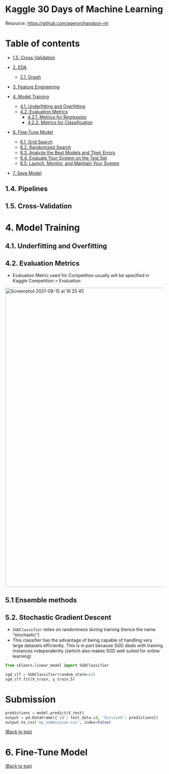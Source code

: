 # Kaggle 30 Days of Machine Learning
Resource: https://github.com/ageron/handson-ml

# Table of contents


  - [1.5. Cross-Validation](#15-cross-validation)
- [2. EDA](#2-eda)
  - [2.1. Graph](#21-graph) 
- [3. Feature Engineering](#3-feature-engineering)
- [4. Model Training](#4-model-training)
  - [4.1. Underfitting and Overfitting](#41-underfitting-and-overfitting)
  - [4.2. Evaluation Metrics](#42-evaluation-metrics)
    - [4.2.1. Metrics for Regression](#421-metrics-for-regression)
    - [4.2.2. Metrics for Classification](#422-metrics-for-classification)

- [6. Fine-Tune Model](#6-fine-tune-model)
  - [6.1. Grid Search](#61-grid-search)
  - [6.2. Randomized Search](#62-randomized-search)
  - [6.3. Analyze the Best Models and Their Errors](#63-analyze-the-best-models-and-their-errors)
  - [6.4. Evaluate Your System on the Test Set](#64-evaluate-your-system-on-the-test-set)
  - [6.5. Launch, Monitor, and Maintain Your System](#65-launch-monitor-and-maintain-your-system)
- [7. Save Model](#7-save-model)

## 1.4. Pipelines
## 1.5. Cross-Validation



# 4. Model Training
## 4.1. Underfitting and Overfitting


## 4.2. Evaluation Metrics
- Evaluation Metric used for Competition usually will be specified in Kaggle Competition > Evaluation 
<img width="951" alt="Screenshot 2021-08-15 at 16 25 45" src="https://user-images.githubusercontent.com/64508435/129472164-4101cc49-0320-4094-a9c4-8a5f697e30b6.png">




## 5.1 Ensemble methods
## 5.2. Stochastic Gradient Descent 
- `SGDClassifier` relies on randomness during training (hence the name “stochastic”)
- This classifier has the advantage of being capable of handling very large datasets efficiently. This is in part because SGD deals with training instances independently ((which also makes SGD well suited for online learning)

```Python
from sklearn.linear_model import SGDClassifier

sgd_clf = SGDClassifier(random_state=42)
sgd_clf.fit(X_train, y_train_5)
```

# Submission
```Python
predictions = model.predict(X_test)
output = pd.DataFrame({'id': test_data.id, 'Survived': predictions})
output.to_csv('my_submission.csv', index=False)
```


[(Back to top)](#table-of-contents)


# 6. Fine-Tune Model

[(Back to top)](#table-of-contents)
